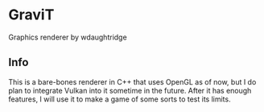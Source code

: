 # GraviT
Graphics renderer by wdaughtridge

## Info
This is a bare-bones renderer in C++ that uses OpenGL as of now, but I do plan to integrate Vulkan into it sometime in the future. After it has enough features, I will use it to make a game of some sorts to test its limits.
